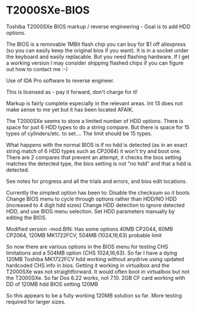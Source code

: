 # T2000SXe-BIOS
Toshiba T2000SXe BIOS markup / reverse engineering - Goal is to add HDD options. 

The BIOS is a removable 1MBit flash chip you can buy for $1 off aliexpress (so you can easily keep the original bios if you want). It is in a socket under the keyboard and easily replacable. But you need flashing hardware. If I get a working version I may consider shipping flashed chips if you can figure out how to contact me :-)

Use of IDA Pro software to reverse engineer.

This is licensed as - pay it forward, don't charge for it!

Markup is fairly complete especially in the relevant areas. Int 13 does not make sense to me yet but it has been located AFAIK.

The T2000SXe seems to store a limited number of HDD options. There is space for just 6 HDD types to do a string compare. But there is space for 15 types of cylinders/etc. to set.... The limit should be 15 types.

What happens with the normal BIOS is if no hdd is detected (as in an exact string match of 6 HDD types such as CP2064) it won't try and boot one. There are 2 compares that prevent an attempt, it checks the bios setting matches the detected type, the bios setting is not "no hdd" and that a hdd is detected.

See notes for progress and all the trials and errors, and bios edit locations.

Currently the simplest option has been to:
Disable the checksum so it boots
Change BIOS menu to cycle through options rather than HDD/NO HDD (increased to 4 digit hdd sizes)
Change HDD detection to ignore detected HDD, and use BIOS menu selection.
Set HDD parameters manually by editing the BIOS.

Modified version -mod.BIN:
Has some options 40MB CP2044, 60MB CP2064, 120MB MK1722FCV, 504MB (1024,16,63) probable limit

So now there are various options in the BIOS menu for testing CHS limitations and a 504MB option (CHS 1024,16,63).
So far I have a dying 120MB Toshiba MK1722FCV hdd working without anydrive using updated hardcoded CHS info in bios.
Getting it working in virtualbox and the T2000SXe was not straightforward. It would often boot in virtualbox but not the T2000SXe.
So far Dos 6.22 works, not 7.10.
2GB CF card working with DD of 120MB hdd BIOS setting 120MB

So this appears to be a fully working 120MB solution so far. More testing required for larger sizes.
